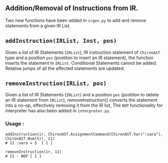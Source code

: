 ## Addition/Removal of Instructions from IR.

Two new functions have been added in `irgen.py` to add and remove statements from a given IR List.

## `addInstruction(IRList, Inst, pos)`

Given a list of IR Statements (`IRList`), IR instruction statement of `ChironAST` type and a position `pos` (postiton to insert an IR statement),
the function inserts the statement in `IRList`. Conditional Statements cannot be added. Relative jumps of all the affected statements are updated.

## `removeInstruction(IRList, pos)`

Given a list of IR Statements (`IRList`) and a position `pos` (postiton to delete an IR statement from `IRList`),
removeInstruction() converts the statement into a no-op, effectively removing it from the IR list,
The `NOP` functionality for interpreter has also been added in `interpreter.py`.

### Usage :

```python3
addInstruction(ir, ChironAST.AssignmentCommand(ChironAST.Var(":vara"), ChironAST.Num(5)), 11)
# 11 :vara = 5  [ 1 ]

removeInstruction(ir, 11)
# 11 : NOP [ 1 ]
```
